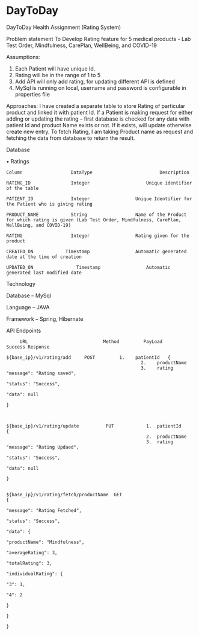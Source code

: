# DayToDay

DayToDay Health Assignment (Rating System)

Problem statement
 	    To Develop Rating feature for 5 medical products -  Lab Test Order, Mindfulness, CarePlan, WellBeing, and COVID-19

Assumptions:  
1.	Each Patient will have unique Id.  
2.	Rating will be in the range of 1 to 5
3.	Add API will only add rating, for updating different API is defined
4.	MySql is running on local, username and password is configurable in properties file

Approaches:
I have created a separate table to store Rating of particular product and linked it with patient Id.
 If a Patient is making request for either adding or updating the rating – first database is checked for any data with patient Id and product Name exists or not. If it exists, will update otherwise create new entry.
To fetch Rating, I am taking Product name as request and fetching the data from database to return the result.


  Database

• Ratings

	Column	        		DataType	             		 Description

	RATING_ID	      	   	Integer	                	Unique identifier of the table

	PATIENT_ID	   	        Integer	                Unique Identifier for the Patient who is giving rating

	PRODUCT_NAME	  		String	                Name of the Product for which rating is given (Lab Test Order, Mindfulness, CarePlan, WellBeing, and COVID-19)

	RATING	        		Integer	                Rating given for the product

	CREATED_ON	  	      Timestamp	                Automatic generated date at the time of creation

	UPDATED_ON	              Timestamp	                Automatic generated last modified date


Technology

Database – MySql

Language – JAVA

Framework – Spring, Hibernate


API Endpoints

         URL                         	Method	       PayLoad	          	Success Response
									
	${base_ip}/v1/rating/add	 POST	      1.	patientId  	{
                                                      2.	productName
                                                      3.	rating	              "message": "Rating saved",
                                                                             		"status": "Success",
                                                                             		"data": null
                                                                          	}
                                                           
																																																											

	${base_ip}/v1/rating/update	         PUT	        1.	patientId            {
                                                  		2.	productName
                                                  		3.	rating	                 "message": "Rating Updaed",
                                                                              			 "status": "Success",
                                                                             			  "data": null
                                                                           		    }


	${base_ip}/v1/rating/fetch/productName	GET	                              	   {
                                                                             			"message": "Rating Fetched",
                                                                               			"status": "Success",
                                                                                		"data": {
                                                                                 		  "productName": "Mindfulness",
                                                                                  		  "averageRating": 3,
                                                                                   		  "totalRating": 3,
                                                                                    		  "individualRating": {
                                                                                                        "3": 1,
                                                                                                        "4": 2
                                                                                                        	      }
                                                                                         		 }
                                                                            		     }



